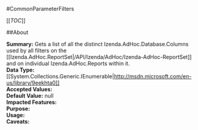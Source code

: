 #CommonParameterFilters

[[_TOC_]]

##About

**Summary:** Gets a list of all the distinct Izenda.AdHoc.Database.Columns used by all filters on the [[Izenda.AdHoc.ReportSet|/API/Izenda/AdHoc/Izenda-AdHoc-ReportSet]] and on individual Izenda.AdHoc.Reports within it.  
**Data Type:** [[System.Collections.Generic.IEnumerable|http://msdn.microsoft.com/en-us/library/9eekhta0]]  
**Accepted Values:**   
**Default Value:** null  
**Impacted Features:**   
**Purpose:**   
**Usage:**   
**Caveats:**   


